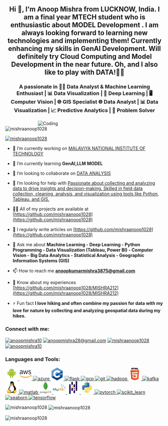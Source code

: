 <h2 align="center">Hi 👋, I'm Anoop Mishra from LUCKNOW, India. I am a final year MTECH student who is enthusiastic about MODEL Development . I am always looking forward to learning new technologies and implementing them! Currently enhancing my skills in GenAI Development. Will definitely try Cloud Computing and Model Development in the near future. Oh, and I also like to play with DATA!🙋‍♀️</h1>
<h3 align="center">A passionate in 👨‍💻 Data Analyst & Machine Learning Enthusiast | 📊 Data Visualization | 🧠 Deep Learning | 🖥️ Computer Vision | 🌐 GIS Specialist 🌐 Data Analyst | 📊 Data Visualization | 📈 Predictive Analytics | 🧩 Problem Solver</h3>
<img align="right" alt="Coding" width="400" src="https://cdn.dribbble.com/users/116207..."</h4>

<p align="left"> <img src="https://komarev.com/ghpvc/?username=mishraanoop1028&label=Profile%20views&color=0e75b6&style=flat" alt="mishraanoop1028" /> </p>

<p align="left"> <a href="https://github.com/ryo-ma/github-profile-trophy"><img src="https://github-profile-trophy.vercel.app/?username=mishraanoop1028" alt="mishraanoop1028" /></a> </p>

- 🔭 I’m currently working on [MALAVIYA NATIONAL INSTITUTE OF TECHNOLOGY](https://github.com/mishraanoop1028/DP-PRIDICTION.git)

- 🌱 I’m currently learning **GenAI,LLM MODEL**

- 👯 I’m looking to collaborate on [DATA ANALYSIS](https://github.com/mishraanoop1028)

- 🤝 I’m looking for help with [Passionate about collecting and analyzing data to drive insights and decision-making. Skilled in field data collection, cleaning, analysis, and visualization using tools like Python, Tableau, and GIS.](https://github.com/mishraanoop1028/PROJECT24)

- 👨‍💻 All of my projects are available at [https://github.com/mishraanoop1028](https://github.com/mishraanoop1028)

- 📝 I regularly write articles on [https://github.com/mishraanoop1028](https://github.com/mishraanoop1028)

- 💬 Ask me about **Machine Learning - Deep Learning - Python Programming - Data Visualization (Tableau, Power BI) - Computer Vision - Big Data Analytics - Statistical Analysis - Geographic Information Systems (GIS)**

- 📫 How to reach me **anoopkumarmishra3875@gmail.com**

- 📄 Know about my experiences [https://github.com/mishraanoop1028/MISHRA212](https://github.com/mishraanoop1028/MISHRA212)

- ⚡ Fun fact **I love hiking and often combine my passion for data with my love for nature by collecting and analyzing geospatial data during my hikes.**

<h3 align="left">Connect with me:</h3>
<p align="left">
<a href="https://twitter.com/anoopmishra10" target="blank"><img align="center" src="https://raw.githubusercontent.com/rahuldkjain/github-profile-readme-generator/master/src/images/icons/Social/twitter.svg" alt="anoopmishra10" height="30" width="40" /></a>
<a href="https://fb.com/anoopmishra28@gmail.com" target="blank"><img align="center" src="https://raw.githubusercontent.com/rahuldkjain/github-profile-readme-generator/master/src/images/icons/Social/facebook.svg" alt="anoopmishra28@gmail.com" height="30" width="40" /></a>
<a href="https://instagram.com/mishraanoop1028" target="blank"><img align="center" src="https://raw.githubusercontent.com/rahuldkjain/github-profile-readme-generator/master/src/images/icons/Social/instagram.svg" alt="mishraanoop1028" height="30" width="40" /></a>
<a href="https://www.hackerrank.com/anoopmishra10" target="blank"><img align="center" src="https://raw.githubusercontent.com/rahuldkjain/github-profile-readme-generator/master/src/images/icons/Social/hackerrank.svg" alt="anoopmishra10" height="30" width="40" /></a>
</p>

<h3 align="left">Languages and Tools:</h3>
<p align="left"> <a href="https://developer.android.com" target="_blank" rel="noreferrer"> <img src="https://raw.githubusercontent.com/devicons/devicon/master/icons/android/android-original-wordmark.svg" alt="android" width="40" height="40"/> </a> <a href="https://aws.amazon.com" target="_blank" rel="noreferrer"> <img src="https://raw.githubusercontent.com/devicons/devicon/master/icons/amazonwebservices/amazonwebservices-original-wordmark.svg" alt="aws" width="40" height="40"/> </a> <a href="https://azure.microsoft.com/en-in/" target="_blank" rel="noreferrer"> <img src="https://www.vectorlogo.zone/logos/microsoft_azure/microsoft_azure-icon.svg" alt="azure" width="40" height="40"/> </a> <a href="https://www.w3schools.com/cpp/" target="_blank" rel="noreferrer"> <img src="https://raw.githubusercontent.com/devicons/devicon/master/icons/cplusplus/cplusplus-original.svg" alt="cplusplus" width="40" height="40"/> </a> <a href="https://flask.palletsprojects.com/" target="_blank" rel="noreferrer"> <img src="https://www.vectorlogo.zone/logos/pocoo_flask/pocoo_flask-icon.svg" alt="flask" width="40" height="40"/> </a> <a href="https://cloud.google.com" target="_blank" rel="noreferrer"> <img src="https://www.vectorlogo.zone/logos/google_cloud/google_cloud-icon.svg" alt="gcp" width="40" height="40"/> </a> <a href="https://git-scm.com/" target="_blank" rel="noreferrer"> <img src="https://www.vectorlogo.zone/logos/git-scm/git-scm-icon.svg" alt="git" width="40" height="40"/> </a> <a href="https://hadoop.apache.org/" target="_blank" rel="noreferrer"> <img src="https://www.vectorlogo.zone/logos/apache_hadoop/apache_hadoop-icon.svg" alt="hadoop" width="40" height="40"/> </a> <a href="https://www.w3.org/html/" target="_blank" rel="noreferrer"> <img src="https://raw.githubusercontent.com/devicons/devicon/master/icons/html5/html5-original-wordmark.svg" alt="html5" width="40" height="40"/> </a> <a href="https://kafka.apache.org/" target="_blank" rel="noreferrer"> <img src="https://www.vectorlogo.zone/logos/apache_kafka/apache_kafka-icon.svg" alt="kafka" width="40" height="40"/> </a> <a href="https://www.linux.org/" target="_blank" rel="noreferrer"> <img src="https://raw.githubusercontent.com/devicons/devicon/master/icons/linux/linux-original.svg" alt="linux" width="40" height="40"/> </a> <a href="https://www.mathworks.com/" target="_blank" rel="noreferrer"> <img src="https://upload.wikimedia.org/wikipedia/commons/2/21/Matlab_Logo.png" alt="matlab" width="40" height="40"/> </a> <a href="https://www.mongodb.com/" target="_blank" rel="noreferrer"> <img src="https://raw.githubusercontent.com/devicons/devicon/master/icons/mongodb/mongodb-original-wordmark.svg" alt="mongodb" width="40" height="40"/> </a> <a href="https://www.mysql.com/" target="_blank" rel="noreferrer"> <img src="https://raw.githubusercontent.com/devicons/devicon/master/icons/mysql/mysql-original-wordmark.svg" alt="mysql" width="40" height="40"/> </a> <a href="https://pandas.pydata.org/" target="_blank" rel="noreferrer"> <img src="https://raw.githubusercontent.com/devicons/devicon/2ae2a900d2f041da66e950e4d48052658d850630/icons/pandas/pandas-original.svg" alt="pandas" width="40" height="40"/> </a> <a href="https://www.python.org" target="_blank" rel="noreferrer"> <img src="https://raw.githubusercontent.com/devicons/devicon/master/icons/python/python-original.svg" alt="python" width="40" height="40"/> </a> <a href="https://pytorch.org/" target="_blank" rel="noreferrer"> <img src="https://www.vectorlogo.zone/logos/pytorch/pytorch-icon.svg" alt="pytorch" width="40" height="40"/> </a> <a href="https://scikit-learn.org/" target="_blank" rel="noreferrer"> <img src="https://upload.wikimedia.org/wikipedia/commons/0/05/Scikit_learn_logo_small.svg" alt="scikit_learn" width="40" height="40"/> </a> <a href="https://seaborn.pydata.org/" target="_blank" rel="noreferrer"> <img src="https://seaborn.pydata.org/_images/logo-mark-lightbg.svg" alt="seaborn" width="40" height="40"/> </a> <a href="https://www.tensorflow.org" target="_blank" rel="noreferrer"> <img src="https://www.vectorlogo.zone/logos/tensorflow/tensorflow-icon.svg" alt="tensorflow" width="40" height="40"/> </a> </p>

<p><img align="left" src="https://github-readme-stats.vercel.app/api/top-langs?username=mishraanoop1028&show_icons=true&locale=en&layout=compact" alt="mishraanoop1028" /></p>

<p>&nbsp;<img align="center" src="https://github-readme-stats.vercel.app/api?username=mishraanoop1028&show_icons=true&locale=en" alt="mishraanoop1028" /></p>

<p><img align="center" src="https://github-readme-streak-stats.herokuapp.com/?user=mishraanoop1028&" alt="mishraanoop1028" /></p>
